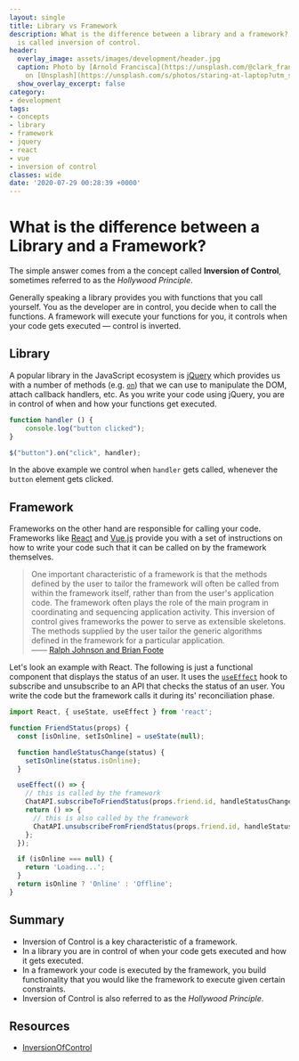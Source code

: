```yaml
---
layout: single
title: Library vs Framework
description: What is the difference between a library and a framework? The short answer
  is called inversion of control.
header:
  overlay_image: assets/images/development/header.jpg
  caption: Photo by [Arnold Francisca](https://unsplash.com/@clark_fransa?utm_source=unsplash&utm_medium=referral&utm_content=creditCopyText)
    on [Unsplash](https://unsplash.com/s/photos/staring-at-laptop?utm_source=unsplash&utm_medium=referral&utm_content=creditCopyText)
  show_overlay_excerpt: false
category:
- development
tags:
- concepts
- library
- framework
- jquery
- react
- vue
- inversion of control
classes: wide
date: '2020-07-29 00:28:39 +0000'
---
```

# What is the difference between a Library and a Framework? 

The simple answer comes from a the concept called **Inversion of Control**, sometimes referred to as the _Hollywood Principle_. 

Generally speaking a library provides you with functions that you call yourself.  You as the developer are in control, you decide when to call the functions. A framework will execute your functions for you, it controls when your code gets executed — control is inverted.

## Library

A popular library in the JavaScript ecosystem is [jQuery](https://jquery.com/) which provides us with a number of methods (e.g. [`on`](https://api.jquery.com/on/)) that we can use to manipulate the DOM, attach callback handlers, etc. As you write your code using jQuery, you are in control of when and how your functions get executed.

```js
function handler () {
    console.log("button clicked");
}

$("button").on("click", handler);
```

In the above example we control when `handler` gets called, whenever the `button` element gets clicked. 

## Framework

Frameworks on the other hand are responsible for calling your code. Frameworks like [React](https://reactjs.org/) and [Vue.js](https://vuejs.org/) provide you with a set of instructions on how to write your code such that it can be called on by the framework themselves. 

> One important characteristic of a framework is that the methods defined by the user to tailor the framework will often be called from within the framework itself, rather than from the user's application code. The framework often plays the role of the main program in coordinating and sequencing application activity. This inversion of control gives frameworks the power to serve as extensible skeletons. The methods supplied by the user tailor the generic algorithms defined in the framework for a particular application. <br/>
—— [Ralph Johnson and Brian Foote](http://www.laputan.org/drc/drc.html)

Let's look an example with React.  The following is just a functional component that displays the status of an user.  It uses the [`useEffect`](https://reactjs.org/docs/hooks-reference.html#useeffect) hook to subscribe and unsubscribe to an API that checks the status of an user.  You write the code but the framework calls it during its' reconciliation phase.

```js
import React, { useState, useEffect } from 'react';

function FriendStatus(props) {
  const [isOnline, setIsOnline] = useState(null);

  function handleStatusChange(status) {
    setIsOnline(status.isOnline);
  }

  useEffect(() => {
    // this is called by the framework
    ChatAPI.subscribeToFriendStatus(props.friend.id, handleStatusChange);
    return () => {
      // this is also called by the framework
      ChatAPI.unsubscribeFromFriendStatus(props.friend.id, handleStatusChange);
    };
  });

  if (isOnline === null) {
    return 'Loading...';
  }
  return isOnline ? 'Online' : 'Offline';
}
```

## Summary

- Inversion of Control is a key characteristic of a framework.
- In a library you are in control of when your code gets executed and how it gets executed.
- In a framework your code is executed by the framework, you build functionality that you would like the framework to execute given certain constraints.
- Inversion of Control is also referred to as the _Hollywood Principle_.

## Resources

- [InversionOfControl](https://martinfowler.com/bliki/InversionOfControl.html)